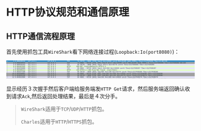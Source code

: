 # HTTP协议规范和通信原理

## HTTP通信流程原理

首先使用抓包工具`WireShark`看下网络连接过程(`Loopback:Io(port8080)`)：

![](../img/http本地请求数据包.png)

显示经历３次握手然后客户端给服务端发`HTTP Get`请求，然后服务端返回确认收到请求`Ack`,然后返回处理结果，最后是４次分手。

> `WireShark`适用于`TCP`/`UDP`/`HTTP`抓包。
>
> `Charles`适用于`HTTP`/`HTTPS`抓包。

